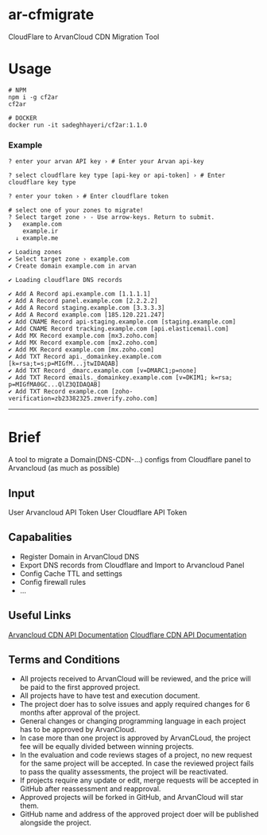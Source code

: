 # ar-cfmigrate
CloudFlare to ArvanCloud CDN Migration Tool

# Usage
```
# NPM
npm i -g cf2ar
cf2ar 

# DOCKER 
docker run -it sadeghhayeri/cf2ar:1.1.0
```

### Example
```
? enter your arvan API key › # Enter your Arvan api-key

? select cloudflare key type [api-key or api-token] › # Enter cloudflare key type

? enter your token › # Enter cloudflare token

# select one of your zones to migrate!
? Select target zone › - Use arrow-keys. Return to submit.
❯   example.com
    example.ir
  ↓ example.me

✔ Loading zones
✔ Select target zone › example.com
✔ Create domain example.com in arvan

✔ Loading cloudflare DNS records

✔ Add A Record api.example.com [1.1.1.1]
✔ Add A Record panel.example.com [2.2.2.2]
✔ Add A Record staging.example.com [3.3.3.3]
✔ Add A Record example.com [185.120.221.247]
✔ Add CNAME Record api-staging.example.com [staging.example.com]
✔ Add CNAME Record tracking.example.com [api.elasticemail.com]
✔ Add MX Record example.com [mx3.zoho.com]
✔ Add MX Record example.com [mx2.zoho.com]
✔ Add MX Record example.com [mx.zoho.com]
✔ Add TXT Record api._domainkey.example.com [k=rsa;t=s;p=MIGfM...jtwIDAQAB]
✔ Add TXT Record _dmarc.example.com [v=DMARC1;p=none]
✔ Add TXT Record emails._domainkey.example.com [v=DKIM1; k=rsa; p=MIGfMA0GC...QlZ3QIDAQAB]
✔ Add TXT Record example.com [zoho-verification=zb23382325.zmverify.zoho.com]
```

---
# Brief
A tool to migrate a Domain(DNS-CDN-...) configs from Cloudflare panel to Arvancloud (as much as possible)

## Input
User Arvancloud API Token 
User Cloudflare API Token

## Capabalities
* Register Domain in ArvanCloud DNS
* Export DNS records from Cloudflare and Import to Arvancloud Panel
* Config Cache TTL and settings
* Config firewall rules 
* ...

## Useful Links
[Arvancloud CDN API Documentation](https://www.arvancloud.com/docs/api/cdn/4.0)
[Cloudflare CDN API Documentation](https://api.cloudflare.com/)


## Terms and Conditions
* All projects received to ArvanCloud will be reviewed, and the price will be paid to the first approved project.
* All projects have to have test and execution document.
* The project doer has to solve issues and apply required changes for 6 months after approval of the project.
* General changes or changing programming language in each project has to be approved by ArvanCloud.
* In case more than one project is approved by ArvanCLoud, the project fee will be equally divided between winning projects.
* In the evaluation and code reviews stages of a project, no new request for the same project will be accepted. In case the reviewed project fails to pass the quality assessments, the project will be reactivated.
* If projects require any update or edit, merge requests will be accepted in GitHub after reassessment and reapproval.
* Approved projects will be forked in GitHub, and ArvanCloud will star them.
* GitHub name and address of the approved project doer will be published alongside the project. 
